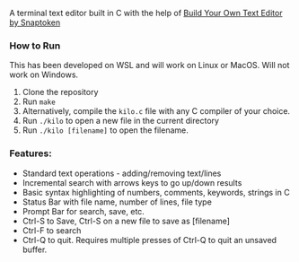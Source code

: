 A terminal text editor built in C with the help of [Build Your Own Text Editor by Snaptoken](https://viewsourcecode.org/snaptoken/kilo/)

### How to Run
This has been developed on WSL and will work on Linux or MacOS. Will not work on Windows.

1. Clone the repository
2. Run `make`
3. Alternatively, compile the `kilo.c` file with any C compiler of your choice.
4. Run `./kilo` to open a new file in the current directory
5. Run `./kilo [filename]` to open the filename.

### Features:   
- Standard text operations - adding/removing text/lines
- Incremental search with arrows keys to go up/down results
- Basic syntax highlighting of numbers, comments, keywords, strings in C
- Status Bar with file name, number of lines, file type
- Prompt Bar for search, save, etc.
- Ctrl-S to Save, Ctrl-S on a new file to save as [filename]
- Ctrl-F to search
- Ctrl-Q to quit. Requires multiple presses of Ctrl-Q to quit an unsaved buffer.